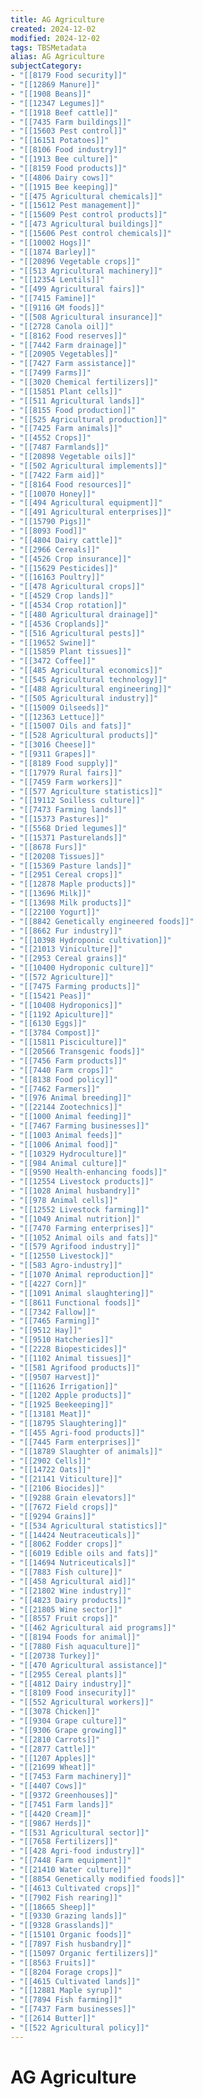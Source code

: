 ```yaml
---
title: AG Agriculture
created: 2024-12-02
modified: 2024-12-02
tags: TBSMetadata
alias: AG Agriculture
subjectCategory:
- "[[8179 Food security]]"
- "[[12869 Manure]]"
- "[[1908 Beans]]"
- "[[12347 Legumes]]"
- "[[1918 Beef cattle]]"
- "[[7435 Farm buildings]]"
- "[[15603 Pest control]]"
- "[[16151 Potatoes]]"
- "[[8106 Food industry]]"
- "[[1913 Bee culture]]"
- "[[8159 Food products]]"
- "[[4806 Dairy cows]]"
- "[[1915 Bee keeping]]"
- "[[475 Agricultural chemicals]]"
- "[[15612 Pest management]]"
- "[[15609 Pest control products]]"
- "[[473 Agricultural buildings]]"
- "[[15606 Pest control chemicals]]"
- "[[10002 Hogs]]"
- "[[1874 Barley]]"
- "[[20896 Vegetable crops]]"
- "[[513 Agricultural machinery]]"
- "[[12354 Lentils]]"
- "[[499 Agricultural fairs]]"
- "[[7415 Famine]]"
- "[[9116 GM foods]]"
- "[[508 Agricultural insurance]]"
- "[[2728 Canola oil]]"
- "[[8162 Food reserves]]"
- "[[7442 Farm drainage]]"
- "[[20905 Vegetables]]"
- "[[7427 Farm assistance]]"
- "[[7499 Farms]]"
- "[[3020 Chemical fertilizers]]"
- "[[15851 Plant cells]]"
- "[[511 Agricultural lands]]"
- "[[8155 Food production]]"
- "[[525 Agricultural production]]"
- "[[7425 Farm animals]]"
- "[[4552 Crops]]"
- "[[7487 Farmlands]]"
- "[[20898 Vegetable oils]]"
- "[[502 Agricultural implements]]"
- "[[7422 Farm aid]]"
- "[[8164 Food resources]]"
- "[[10070 Honey]]"
- "[[494 Agricultural equipment]]"
- "[[491 Agricultural enterprises]]"
- "[[15790 Pigs]]"
- "[[8093 Food]]"
- "[[4804 Dairy cattle]]"
- "[[2966 Cereals]]"
- "[[4526 Crop insurance]]"
- "[[15629 Pesticides]]"
- "[[16163 Poultry]]"
- "[[478 Agricultural crops]]"
- "[[4529 Crop lands]]"
- "[[4534 Crop rotation]]"
- "[[480 Agricultural drainage]]"
- "[[4536 Croplands]]"
- "[[516 Agricultural pests]]"
- "[[19652 Swine]]"
- "[[15859 Plant tissues]]"
- "[[3472 Coffee]]"
- "[[485 Agricultural economics]]"
- "[[545 Agricultural technology]]"
- "[[488 Agricultural engineering]]"
- "[[505 Agricultural industry]]"
- "[[15009 Oilseeds]]"
- "[[12363 Lettuce]]"
- "[[15007 Oils and fats]]"
- "[[528 Agricultural products]]"
- "[[3016 Cheese]]"
- "[[9311 Grapes]]"
- "[[8189 Food supply]]"
- "[[17979 Rural fairs]]"
- "[[7459 Farm workers]]"
- "[[577 Agriculture statistics]]"
- "[[19112 Soilless culture]]"
- "[[7473 Farming lands]]"
- "[[15373 Pastures]]"
- "[[5568 Dried legumes]]"
- "[[15371 Pasturelands]]"
- "[[8678 Furs]]"
- "[[20208 Tissues]]"
- "[[15369 Pasture lands]]"
- "[[2951 Cereal crops]]"
- "[[12878 Maple products]]"
- "[[13696 Milk]]"
- "[[13698 Milk products]]"
- "[[22100 Yogurt]]"
- "[[8842 Genetically engineered foods]]"
- "[[8662 Fur industry]]"
- "[[10398 Hydroponic cultivation]]"
- "[[21013 Viniculture]]"
- "[[2953 Cereal grains]]"
- "[[10400 Hydroponic culture]]"
- "[[572 Agriculture]]"
- "[[7475 Farming products]]"
- "[[15421 Peas]]"
- "[[10408 Hydroponics]]"
- "[[1192 Apiculture]]"
- "[[6130 Eggs]]"
- "[[3784 Compost]]"
- "[[15811 Pisciculture]]"
- "[[20566 Transgenic foods]]"
- "[[7456 Farm products]]"
- "[[7440 Farm crops]]"
- "[[8138 Food policy]]"
- "[[7462 Farmers]]"
- "[[976 Animal breeding]]"
- "[[22144 Zootechnics]]"
- "[[1000 Animal feeding]]"
- "[[7467 Farming businesses]]"
- "[[1003 Animal feeds]]"
- "[[1006 Animal food]]"
- "[[10329 Hydroculture]]"
- "[[984 Animal culture]]"
- "[[9590 Health-enhancing foods]]"
- "[[12554 Livestock products]]"
- "[[1028 Animal husbandry]]"
- "[[978 Animal cells]]"
- "[[12552 Livestock farming]]"
- "[[1049 Animal nutrition]]"
- "[[7470 Farming enterprises]]"
- "[[1052 Animal oils and fats]]"
- "[[579 Agrifood industry]]"
- "[[12550 Livestock]]"
- "[[583 Agro-industry]]"
- "[[1070 Animal reproduction]]"
- "[[4227 Corn]]"
- "[[1091 Animal slaughtering]]"
- "[[8611 Functional foods]]"
- "[[7342 Fallow]]"
- "[[7465 Farming]]"
- "[[9512 Hay]]"
- "[[9510 Hatcheries]]"
- "[[2228 Biopesticides]]"
- "[[1102 Animal tissues]]"
- "[[581 Agrifood products]]"
- "[[9507 Harvest]]"
- "[[11626 Irrigation]]"
- "[[1202 Apple products]]"
- "[[1925 Beekeeping]]"
- "[[13181 Meat]]"
- "[[18795 Slaughtering]]"
- "[[455 Agri-food products]]"
- "[[7445 Farm enterprises]]"
- "[[18789 Slaughter of animals]]"
- "[[2902 Cells]]"
- "[[14722 Oats]]"
- "[[21141 Viticulture]]"
- "[[2106 Biocides]]"
- "[[9288 Grain elevators]]"
- "[[7672 Field crops]]"
- "[[9294 Grains]]"
- "[[534 Agricultural statistics]]"
- "[[14424 Neutraceuticals]]"
- "[[8062 Fodder crops]]"
- "[[6019 Edible oils and fats]]"
- "[[14694 Nutriceuticals]]"
- "[[7883 Fish culture]]"
- "[[458 Agricultural aid]]"
- "[[21802 Wine industry]]"
- "[[4823 Dairy products]]"
- "[[21805 Wine sector]]"
- "[[8557 Fruit crops]]"
- "[[462 Agricultural aid programs]]"
- "[[8194 Foods for animal]]"
- "[[7880 Fish aquaculture]]"
- "[[20738 Turkey]]"
- "[[470 Agricultural assistance]]"
- "[[2955 Cereal plants]]"
- "[[4812 Dairy industry]]"
- "[[8109 Food insecurity]]"
- "[[552 Agricultural workers]]"
- "[[3078 Chicken]]"
- "[[9304 Grape culture]]"
- "[[9306 Grape growing]]"
- "[[2810 Carrots]]"
- "[[2877 Cattle]]"
- "[[1207 Apples]]"
- "[[21699 Wheat]]"
- "[[7453 Farm machinery]]"
- "[[4407 Cows]]"
- "[[9372 Greenhouses]]"
- "[[7451 Farm lands]]"
- "[[4420 Cream]]"
- "[[9867 Herds]]"
- "[[531 Agricultural sector]]"
- "[[7658 Fertilizers]]"
- "[[428 Agri-food industry]]"
- "[[7448 Farm equipment]]"
- "[[21410 Water culture]]"
- "[[8854 Genetically modified foods]]"
- "[[4613 Cultivated crops]]"
- "[[7902 Fish rearing]]"
- "[[18665 Sheep]]"
- "[[9330 Grazing lands]]"
- "[[9328 Grasslands]]"
- "[[15101 Organic foods]]"
- "[[7897 Fish husbandry]]"
- "[[15097 Organic fertilizers]]"
- "[[8563 Fruits]]"
- "[[8204 Forage crops]]"
- "[[4615 Cultivated lands]]"
- "[[12881 Maple syrup]]"
- "[[7894 Fish farming]]"
- "[[7437 Farm businesses]]"
- "[[2614 Butter]]"
- "[[522 Agricultural policy]]"
---
```

# AG Agriculture
